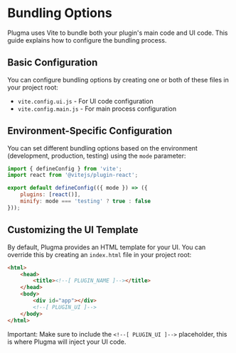 # Bundling Options

Plugma uses Vite to bundle both your plugin's main code and UI code. This guide explains how to configure the bundling process.

## Basic Configuration

You can configure bundling options by creating one or both of these files in your project root:

- `vite.config.ui.js` - For UI code configuration
- `vite.config.main.js` - For main process configuration

## Environment-Specific Configuration

You can set different bundling options based on the environment (development, production, testing) using the `mode` parameter:

```js
import { defineConfig } from 'vite';
import react from '@vitejs/plugin-react';

export default defineConfig(({ mode }) => ({
	plugins: [react()],
	minify: mode === 'testing' ? true : false
}));
```

## Customizing the UI Template

By default, Plugma provides an HTML template for your UI. You can override this by creating an `index.html` file in your project root:

```html
<html>
	<head>
		<title><!--[ PLUGIN_NAME ]--></title>
	</head>
	<body>
		<div id="app"></div>
		<!--[ PLUGIN_UI ]-->
	</body>
</html>
```

Important: Make sure to include the `<!--[ PLUGIN_UI ]-->` placeholder, this is where Plugma will inject your UI code.
